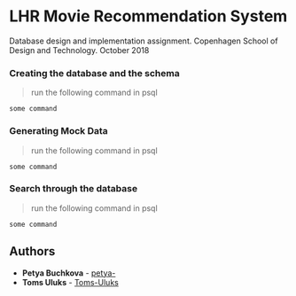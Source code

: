 # LHR Movie Recommendation System

Database design and implementation assignment. Copenhagen School of Design and Technology. October 2018

### Creating the database and the schema
>run the following command in psql
```
some command
```


### Generating Mock Data
>run the following command in psql
```
some command
```

### Search through the database
>run the following command in psql
```
some command
```

## Authors

* **Petya Buchkova** - [petya-](https://github.com/petya-)
* **Toms Uluks** - [Toms-Uluks](https://github.com/Toms-Uluks)
